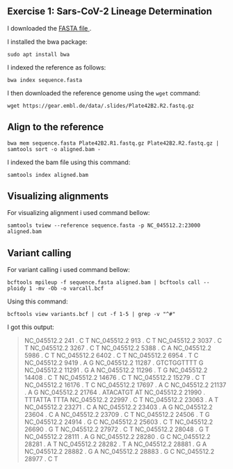 ## Exercise 1: Sars-CoV-2 Lineage Determination

I downloaded the [FASTA file ]( https://www.ncbi.nlm.nih.gov/nuccore/NC_045512.2?report=fasta ).

I installed the bwa package:

`sudo apt install bwa`

I indexed the reference as follows: 

`bwa index sequence.fasta`

I then downloaded the reference genome using the `wget` command:

`wget https://gear.embl.de/data/.slides/Plate42B2.R2.fastq.gz`


## Align to the reference

`bwa mem sequence.fasta Plate42B2.R1.fastq.gz Plate42B2.R2.fastq.gz | samtools sort -o aligned.bam -`

I indexed the bam file using this command:

`samtools index aligned.bam`

## Visualizing alignments

 For visualizing alignment i used command bellow: 
 
 `samtools tview --reference sequence.fasta -p NC_045512.2:23000 aligned.bam`
 
 ## Variant calling 
 
 For variant calling i used command bellow:

`bcftools mpileup -f sequence.fasta aligned.bam | bcftools call --ploidy 1 -mv -Ob -o varcall.bcf`

Using this command:

`bcftools view variants.bcf | cut -f 1-5 | grep -v "^#"`

I got this output:
> NC_045512.2     241     .       C       T
NC_045512.2     913     .       C       T
NC_045512.2     3037    .       C       T
NC_045512.2     3267    .       C       T
NC_045512.2     5388    .       C       A
NC_045512.2     5986    .       C       T
NC_045512.2     6402    .       C       T
NC_045512.2     6954    .       T       C
NC_045512.2     9419    .       A       G
NC_045512.2     11287   .       GTCTGGTTTT      G
NC_045512.2     11291   .       G       A
NC_045512.2     11296   .       T       G
NC_045512.2     14408   .       C       T
NC_045512.2     14676   .       C       T
NC_045512.2     15279   .       C       T
NC_045512.2     16176   .       T       C
NC_045512.2     17697   .       A       C
NC_045512.2     21137   .       A       G
NC_045512.2     21764   .       ATACATGT        AT
NC_045512.2     21990   .       TTTATTA TTTA
NC_045512.2     22997   .       C       T
NC_045512.2     23063   .       A       T
NC_045512.2     23271   .       C       A
NC_045512.2     23403   .       A       G
NC_045512.2     23604   .       C       A
NC_045512.2     23709   .       C       T
NC_045512.2     24506   .       T       G
NC_045512.2     24914   .       G       C
NC_045512.2     25603   .       C       T
NC_045512.2     26690   .       G       T
NC_045512.2     27972   .       C       T
NC_045512.2     28048   .       G       T
NC_045512.2     28111   .       A       G
NC_045512.2     28280   .       G       C
NC_045512.2     28281   .       A       T
NC_045512.2     28282   .       T       A
NC_045512.2     28881   .       G       A
NC_045512.2     28882   .       G       A
NC_045512.2     28883   .       G       C
NC_045512.2     28977   .       C       T
